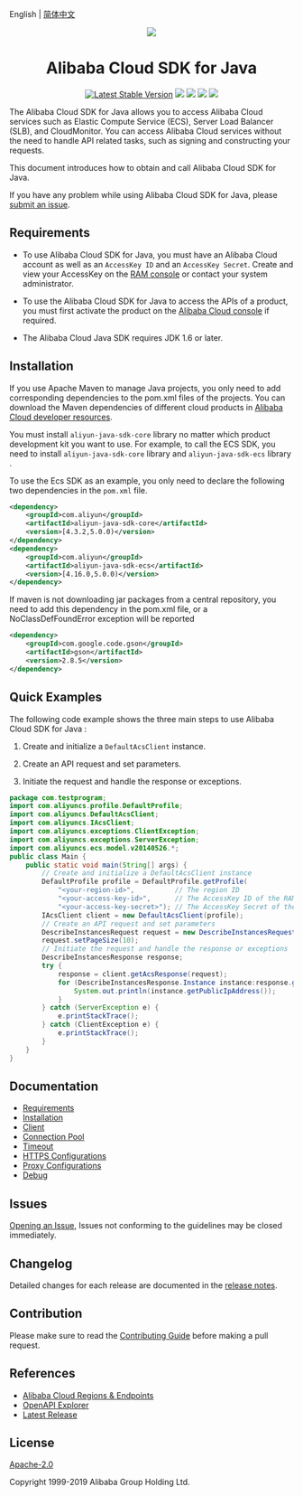 English | [简体中文](./README-CN.md)

<p align="center">
<a href=" https://www.alibabacloud.com"><img src="https://aliyunsdk-pages.alicdn.com/icons/AlibabaCloud.svg"></a>
</p>

<h1 align="center">Alibaba Cloud SDK for Java</h1>

<p align="center">
<a href="https://search.maven.org/search?q=g:%22com.aliyun%22%20AND%20a:%22aliyun-java-sdk-core%22"><img src="https://img.shields.io/maven-central/v/com.aliyun/aliyun-java-sdk-core.svg?label=Maven%20Central" alt="Latest Stable Version"/></a>
<a href="https://travis-ci.org/aliyun/aliyun-openapi-java-sdk"><img src="https://travis-ci.org/aliyun/aliyun-openapi-java-sdk.svg?branch=master"/></a>
<a href="https://codecov.io/gh/aliyun/aliyun-openapi-java-sdk"><img src="https://codecov.io/gh/aliyun/aliyun-openapi-java-sdk/branch/master/graph/badge.svg"/></a>
<a href="https://www.codacy.com/app/aliyun/aliyun-openapi-java-sdk?utm_source=github.com&amp;utm_medium=referral&amp;utm_content=aliyun/aliyun-openapi-java-sdk&amp;utm_campaign=Badge_Grade"><img src="https://api.codacy.com/project/badge/Grade/aef3826e57ca444fb217bab8edaed195"/></a>
<a href="https://ci.appveyor.com/project/aliyun/aliyun-openapi-java-sdk"><img src="https://ci.appveyor.com/api/projects/status/bymi868y6443gwdp?svg=true"/></a>
</p>

The Alibaba Cloud SDK for Java allows you to access Alibaba Cloud services such as Elastic Compute Service (ECS), Server Load Balancer (SLB), and CloudMonitor. You can access Alibaba Cloud services without the need to handle API related tasks, such as signing and constructing your requests.

This document introduces how to obtain and call Alibaba Cloud SDK for Java.

If you have any problem while using Alibaba Cloud SDK for Java, please [submit an issue](https://github.com/aliyun/aliyun-openapi-java-sdk/issues/new).

## Requirements

- To use Alibaba Cloud SDK for Java, you must have an Alibaba Cloud account as well as an `AccessKey ID` and an `AccessKey Secret`. Create and view your AccessKey on the [RAM console](https://ram.console.aliyun.com "RAM console") or contact your system administrator.

- To use the Alibaba Cloud SDK for Java to access the APIs of a product, you must first activate the product on the [Alibaba Cloud console](https://home.console.aliyun.com/?spm=5176.doc52740.2.4.QKZk8w) if required.

- The Alibaba Cloud Java SDK requires JDK 1.6 or later.

## Installation

If you use Apache Maven to manage Java projects, you only need to add corresponding dependencies to the pom.xml files of the projects. You can download the Maven dependencies of different cloud products in [Alibaba Cloud developer resources](https://help.aliyun.com/learn/developer.html).

You must install `aliyun-java-sdk-core` library no matter which product development kit you want to use. For example, to call the ECS SDK, you need to install `aliyun-java-sdk-core` library  and `aliyun-java-sdk-ecs` library .

To use the Ecs SDK as an example, you only need to declare the following two dependencies in the `pom.xml` file.

```xml
<dependency>
    <groupId>com.aliyun</groupId>
    <artifactId>aliyun-java-sdk-core</artifactId>
    <version>[4.3.2,5.0.0)</version>
</dependency>
<dependency>
    <groupId>com.aliyun</groupId>
    <artifactId>aliyun-java-sdk-ecs</artifactId>
    <version>[4.16.0,5.0.0)</version>
</dependency>
```

If maven is not downloading jar packages from a central repository, you need to add this dependency in the pom.xml file, or a NoClassDefFoundError exception will be reported
```xml
<dependency>
    <groupId>com.google.code.gson</groupId>
    <artifactId>gson</artifactId>
    <version>2.8.5</version>
</dependency>
```

## Quick Examples

The following code example shows the three main steps to use Alibaba Cloud SDK for Java :

1. Create and initialize a `DefaultAcsClient` instance.

2. Create an API request and set parameters.

3. Initiate the request and handle the response or exceptions.

```java
package com.testprogram;
import com.aliyuncs.profile.DefaultProfile;
import com.aliyuncs.DefaultAcsClient;
import com.aliyuncs.IAcsClient;
import com.aliyuncs.exceptions.ClientException;
import com.aliyuncs.exceptions.ServerException;
import com.aliyuncs.ecs.model.v20140526.*;
public class Main {
    public static void main(String[] args) {
        // Create and initialize a DefaultAcsClient instance
        DefaultProfile profile = DefaultProfile.getProfile(
            "<your-region-id>",          // The region ID
            "<your-access-key-id>",      // The AccessKey ID of the RAM account
            "<your-access-key-secret>"); // The AccessKey Secret of the RAM account
        IAcsClient client = new DefaultAcsClient(profile);
        // Create an API request and set parameters
        DescribeInstancesRequest request = new DescribeInstancesRequest();
        request.setPageSize(10);
        // Initiate the request and handle the response or exceptions
        DescribeInstancesResponse response;
        try {
            response = client.getAcsResponse(request);
            for (DescribeInstancesResponse.Instance instance:response.getInstances()) {
                System.out.println(instance.getPublicIpAddress());
            }
        } catch (ServerException e) {
            e.printStackTrace();
        } catch (ClientException e) {
            e.printStackTrace();
        }
    }
}
```

## Documentation
* [Requirements](./docs/0-Requirements-EN.md)
* [Installation](./docs/1-Installation-EN.md)
* [Client](./docs/2-Client-EN.md)
* [Connection Pool](./docs/3-Pool-EN.md)
* [Timeout](./docs/4-Timeout-EN.md)
* [HTTPS Configurations](./docs/5-HTTPS-EN.md)
* [Proxy Configurations](./docs/6-Proxy-EN.md)
* [Debug](./docs/7-Debug-EN.md)

## Issues
[Opening an Issue](https://github.com/aliyun/aliyun-openapi-java-sdk/issues/new), Issues not conforming to the guidelines may be closed immediately.

## Changelog
Detailed changes for each release are documented in the [release notes](./aliyun-java-sdk-core/ChangeLog.txt).

## Contribution
Please make sure to read the [Contributing Guide](CONTRIBUTING.md) before making a pull request.

## References
* [Alibaba Cloud Regions & Endpoints](https://developer.aliyun.com/endpoints)
* [OpenAPI Explorer](https://api.aliyun.com/)
* [Latest Release](https://github.com/aliyun/aliyun-openapi-java-sdk)

## License
[Apache-2.0](http://www.apache.org/licenses/LICENSE-2.0)

Copyright 1999-2019 Alibaba Group Holding Ltd.
